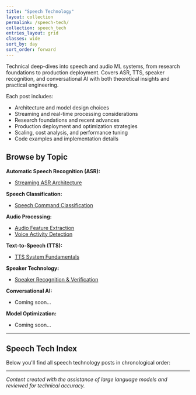 ```yaml
---
title: "Speech Technology"
layout: collection
permalink: /speech-tech/
collection: speech_tech
entries_layout: grid
classes: wide
sort_by: day
sort_order: forward
---
```


Technical deep-dives into speech and audio ML systems, from research foundations to production deployment. Covers ASR, TTS, speaker recognition, and conversational AI with both theoretical insights and practical engineering.

Each post includes:
- Architecture and model design choices
- Streaming and real-time processing considerations
- Research foundations and recent advances
- Production deployment and optimization strategies
- Scaling, cost analysis, and performance tuning
- Code examples and implementation details

## Browse by Topic

**Automatic Speech Recognition (ASR):**
- [Streaming ASR Architecture](/speech-tech/0001-streaming-asr/)

**Speech Classification:**
- [Speech Command Classification](/speech-tech/0002-speech-classification/)

**Audio Processing:**
- [Audio Feature Extraction](/speech-tech/0003-audio-feature-extraction/)
- [Voice Activity Detection](/speech-tech/0004-voice-activity-detection/)

**Text-to-Speech (TTS):**
- [TTS System Fundamentals](/speech-tech/0006-text-to-speech-basics/)

**Speaker Technology:**
- [Speaker Recognition & Verification](/speech-tech/0005-speaker-recognition/)

**Conversational AI:**
- Coming soon...

**Model Optimization:**
- Coming soon...

---

## Speech Tech Index

Below you'll find all speech technology posts in chronological order:

---

*Content created with the assistance of large language models and reviewed for technical accuracy.*


